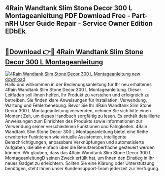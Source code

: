## 4Rain Wandtank Slim Stone Decor 300 L Montageanleitung PDF Download Free - Part-nRH User Guide Repair - Service Owner Edition EDbEk

# <h2><a href="http://df6sdj.blite.top/?on=4Rain+Wandtank+Slim+Stone+Decor+300+L+Montageanleitung">🔗Download 👉🔴 4Rain Wandtank Slim Stone Decor 300 L Montageanleitung</a></h2>

[![4Rain Wandtank Slim Stone Decor 300 L Montageanleitung new download](https://i.imgur.com/lujVjoI.png)](http://df6sdj.blite.top/?on=4Rain+Wandtank+Slim+Stone+Decor+300+L+Montageanleitung)
Hallo und willkommen in der Bedienungsanleitung für Ihr neu erhaltenes 4Rain Wandtank Slim Stone Decor 300 L Montageanleitung. Dieser Leitfaden soll Ihnen helfen, Ihr Produkt zu verstehen und erfolgreich zu betreiben. Sie finden klare Anweisungen für Installation, Verwendung, Wartung und Fehlerbehebung. Bevor Sie Ihr 4Rain Wandtank Slim Stone Decor 300 L Montageanleitung verwenden, nehmen Sie sich bitte einen Moment Zeit, um dieses Handbuch sorgfältig zu lesen. Es enthält detaillierte Anweisungen zum Einrichten des Produkts sowie Informationen zur Verwendung seiner verschiedenen Funktionen und Fähigkeiten. 4Rain Wandtank Slim Stone Decor 300 L Montageanleitung bietet eine Reihe erweiterter Funktionen wie virtuelle Assistenten, intelligente Benachrichtigungen, anpassbare Verknüpfungen und automatisierte Aufgaben, die alle einfach über die Benutzeroberfläche gesteuert werden können. Wir glauben, dass das 4Rain Wandtank Slim Stone Decor 300 L MontageanleitungD seinen Zweck erfüllt hat, um Ihnen den Einstieg in Ihr neues Gadget zu erleichtern. Sollten Sie eine Klärung oder Unterstützung benötigen, steht Ihnen unser Kundensupport-Team jederzeit zur Verfügung.
